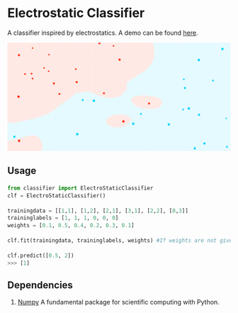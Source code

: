 # Electrostatic Classifier
A classifier inspired by electrostatics. A demo can be found [here](https://prajwalsouza.github.io/Experiments/Binary-Classification.html).  

[![A binary classification demo](https://github.com/prajwalsouza/Electrostatic-Classifier/blob/master/Images/demo.png "A binary classification demo")](https://prajwalsouza.github.io/Experiments/Binary-Classification.html)
## Usage
```python
from classifier import ElectroStaticClassifier
clf = ElectroStaticClassifier()

trainingdata = [[1,1], [1,2], [2,1], [3,1], [2,2], [0,3]]
traininglabels = [1, 1, 1, 0, 0, 0]
weights = [0.1, 0.5, 0.4, 0.2, 0.3, 0.1]

clf.fit(trainingdata, traininglabels, weights) #If weights are not given, every data point is assigned the same weight value

clf.predict([0.5, 2]) 
>>> [1]
```
## Dependencies 
1. [Numpy](http://www.numpy.org/) A fundamental package for scientific computing with Python.
